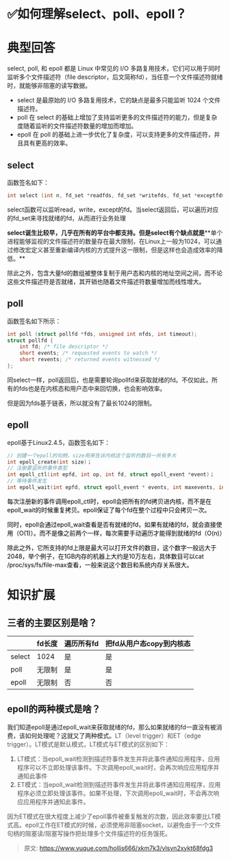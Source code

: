 # ✅如何理解select、poll、epoll？

# 典型回答


select, poll, 和 epoll 都是 Linux 中常见的 I/O 多路复用技术，它们可以用于同时监听多个文件描述符（file descriptor，后文简称fd），当任意一个文件描述符就绪时，就能够非阻塞的读写数据。



+ select 是最原始的 I/O 多路复用技术，它的缺点是最多只能监听 1024 个文件描述符。
+ poll 在 select 的基础上增加了支持监听更多的文件描述符的能力，但是复杂度随着监听的文件描述符数量的增加而增加。
+ epoll 在 poll 的基础上进一步优化了复杂度，可以支持更多的文件描述符，并且具有更高的效率。

## <font style="color:rgb(33, 37, 41);">select</font>
函数签名如下：

```c
int select (int n, fd_set *readfds, fd_set *writefds, fd_set *exceptfds, struct timeval *timeout);
```

select函数可以监听read，write，except的fd。当select返回后，可以遍历对应的fd_set来寻找就绪的fd，从而进行业务处理



**select诞生比较早，几乎在所有的平台中都支持。但是select有个缺点就是****<font style="color:rgb(33, 37, 41);">单个进程能够监视的文件描述符的数量存在最大限制，在Linux上一般为1024，可以通过修改宏定义甚至重新编译内核的方式提升这一限制，但是这样也会造成效率的降低。</font>**

<font style="color:rgb(33, 37, 41);"></font>

<font style="color:rgb(33, 37, 41);">除此之外，</font><font style="color:rgb(18, 18, 18);">包含大量fd的数组被整体复制于用户态和内核的地址空间之间，而不论这些文件描述符是否就绪，其开销也随着文件描述符数量增加而线性增大。</font>

## poll
函数签名如下所示：



```c
int poll (struct pollfd *fds, unsigned int nfds, int timeout);
struct pollfd {
    int fd; /* file descriptor */
    short events; /* requested events to watch */
    short revents; /* returned events witnessed */
};
```



同select一样，poll返回后，也是需要轮询pollfd来获取就绪的fd。不仅如此，所有的fds也是在内核态和用户态中来回切换，也会影响效率。



但是因为fds基于链表，所以就没有了最长1024的限制。

## epoll
epoll基于Linux2.4.5，函数签名如下：

```c
// 创建一个epoll的句柄，size用来告诉内核这个监听的数目一共有多大
int epoll_create(int size)；
// 注册要监听的事件类型
int epoll_ctl(int epfd, int op, int fd, struct epoll_event *event)；
// 等待事件发生
int epoll_wait(int epfd, struct epoll_event * events, int maxevents, int timeout);
```

<font style="color:rgb(0, 0, 0);"></font>

<font style="color:rgb(0, 0, 0);">每次注册新的事件调用epoll_ctl时，epoll会把所有的fd拷贝进内核，而不是在epoll_wait的时候重复拷贝。epoll保证了每个fd在整个过程中只会拷贝一次。</font>

<font style="color:rgb(0, 0, 0);"></font>

<font style="color:rgb(0, 0, 0);">同时，epoll会通过epoll_wait查看是否有就绪的fd，如果有就绪的fd，就会直接使用（O(1)）。而不是像之前两个一样，每次需要手动遍历才能得到就绪的fd（O(n)）</font>

<font style="color:rgb(0, 0, 0);"></font>

<font style="color:rgb(0, 0, 0);">除此之外，它所支持的fd上限是最大可以打开文件的数目，这个数字一般远大于2048，举个例子，在1GB内存的机器上大约是10万左右，具体数目可以cat /proc/sys/fs/file-max查看，一般来说这个数目和系统内存关系很大。</font>

<font style="color:rgb(0, 0, 0);"></font>

# 知识扩展
## 三者的主要区别是啥？
| | fd长度 | 遍历所有fd | 把fd从用户态copy到内核态 |
| --- | --- | --- | --- |
| select | 1024 | 是 | 是 |
| poll | 无限制 | 是 | 是 |
| epoll | 无限制 | 否 | 否 |


## epoll的两种模式是啥？


我们知道epoll是通过epoll_wait来获取就绪的fd，那么如果就绪的fd一直没有被消费，该如何处理呢？这就又了两种模式。<font style="color:rgb(85, 85, 85);">LT（level trigger）和ET（edge trigger）。LT模式是默认模式，LT模式与ET模式的区别如下： </font>

<font style="color:rgb(85, 85, 85);"></font>

1. <font style="color:rgb(85, 85, 85);">LT模式：当epoll_wait检测到描述符事件发生并将此事件通知应用程序，应用程序可以不立即处理该事件。下次调用epoll_wait时，会再次响应应用程序并通知此事件</font>
2. <font style="color:rgb(85, 85, 85);">ET模式：当epoll_wait检测到描述符事件发生并将此事件通知应用程序，应用程序必须立即处理该事件。如果不处理，下次调用epoll_wait时，不会再次响应应用程序并通知此事件。</font>

<font style="color:rgb(85, 85, 85);"></font>

<font style="color:rgb(85, 85, 85);">因为ET模式在很大程度上减少了epoll事件被重复触发的次数，因此效率要比LT模式高。epoll工作在ET模式的时候，必须使用非阻塞socket，以避免由于一个文件句柄的阻塞读/阻塞写操作把处理多个文件描述符的任务饿死。</font>



> 原文: <https://www.yuque.com/hollis666/xkm7k3/vlsvn2xykt68fdg3>